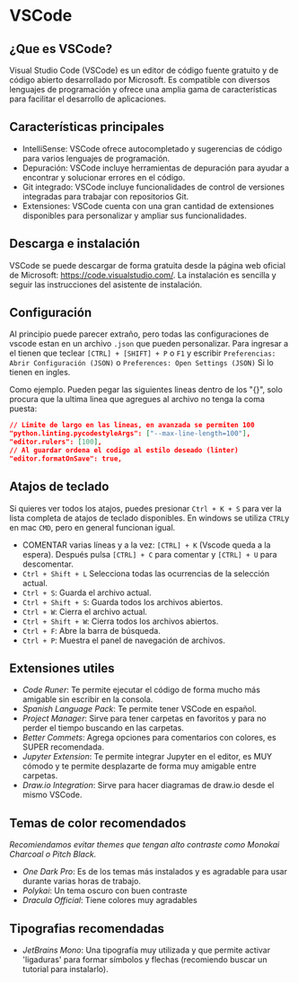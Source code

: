 # VSCode
## ¿Que es VSCode?
Visual Studio Code (VSCode) es un editor de código fuente gratuito y de código abierto desarrollado por Microsoft. Es compatible con diversos lenguajes de programación y ofrece una amplia gama de características para facilitar el desarrollo de aplicaciones.

## Características principales
- IntelliSense: VSCode ofrece autocompletado y sugerencias de código para varios lenguajes de programación.
- Depuración: VSCode incluye herramientas de depuración para ayudar a encontrar y solucionar errores en el código.
- Git integrado: VSCode incluye funcionalidades de control de versiones integradas para trabajar con repositorios Git.
- Extensiones: VSCode cuenta con una gran cantidad de extensiones disponibles para personalizar y ampliar sus funcionalidades.

## Descarga e instalación
VSCode se puede descargar de forma gratuita desde la página web oficial de Microsoft: https://code.visualstudio.com/. La instalación es sencilla y seguir las instrucciones del asistente de instalación.

## Configuración

Al principio puede parecer extraño, pero todas las configuraciones de vscode estan en un archivo `.json` que pueden personalizar. Para ingresar a el tienen que teclear `[CTRL] + [SHIFT] + P` o `F1` y escribir `Preferencias: Abrir Configuración (JSON)` o `Preferences: Open Settings (JSON)` Si lo tienen en ingles.

Como ejemplo. Pueden pegar las siguientes lineas dentro de los "{}", solo procura que la ultima linea que agregues al archivo no tenga la coma puesta:

```json
// Limite de largo en las lineas, en avanzada se permiten 100
"python.linting.pycodestyleArgs": ["--max-line-length=100"],
"editor.rulers": [100],
// Al guardar ordena el codigo al estilo deseado (linter)
"editor.formatOnSave": true,
```

## Atajos de teclado
Si quieres ver todos los atajos, puedes presionar `Ctrl + K + S` para ver la lista completa de atajos de teclado disponibles.
En windows se utiliza `CTRL`y en mac `CMD`, pero en general funcionan igual.

- COMENTAR varias líneas y a la vez: `[CTRL] + K` (Vscode queda a la espera). Después pulsa `[CTRL] + C` para comentar y `[CTRL] + U` para descomentar.
- `Ctrl + Shift + L` Selecciona todas las ocurrencias de la selección actual.
- `Ctrl + S`: Guarda el archivo actual.
- `Ctrl + Shift + S`: Guarda todos los archivos abiertos.
- `Ctrl + W`: Cierra el archivo actual.
- `Ctrl + Shift + W`: Cierra todos los archivos abiertos.
- `Ctrl + F`: Abre la barra de búsqueda.
- `Ctrl + P`: Muestra el panel de navegación de archivos.


## Extensiones utiles

- *Code Runer*: Te permite ejecutar el código de forma mucho más amigable sin escribir en la consola.
- *Spanish Language Pack*: Te permite tener VSCode en español.
- *Project Manager*: Sirve para tener carpetas en favoritos y para no perder el tiempo buscando en las carpetas.
- *Better Commets*: Agrega opciones para comentarios con colores, es SUPER recomendada.
- *Jupyter Extension*: Te permite integrar Jupyter en el editor, es MUY cómodo y te permite desplazarte de forma muy amigable entre carpetas.
- *Draw.io Integration*: Sirve para hacer diagramas de draw.io desde el mismo VSCode.


## Temas de color recomendados
_Recomiendamos evitar themes que tengan alto contraste como Monokai Charcoal o Pitch Black._

- *One Dark Pro*: Es de los temas más instalados y es agradable para usar durante varias horas de trabajo.
- *Polykai*: Un tema oscuro con buen contraste
- *Dracula Official*: Tiene colores muy agradables

## Tipografias recomendadas

- *JetBrains Mono*: Una tipografía muy utilizada y que permite activar 'ligaduras' para formar símbolos y flechas (recomiendo buscar un tutorial para instalarlo).

